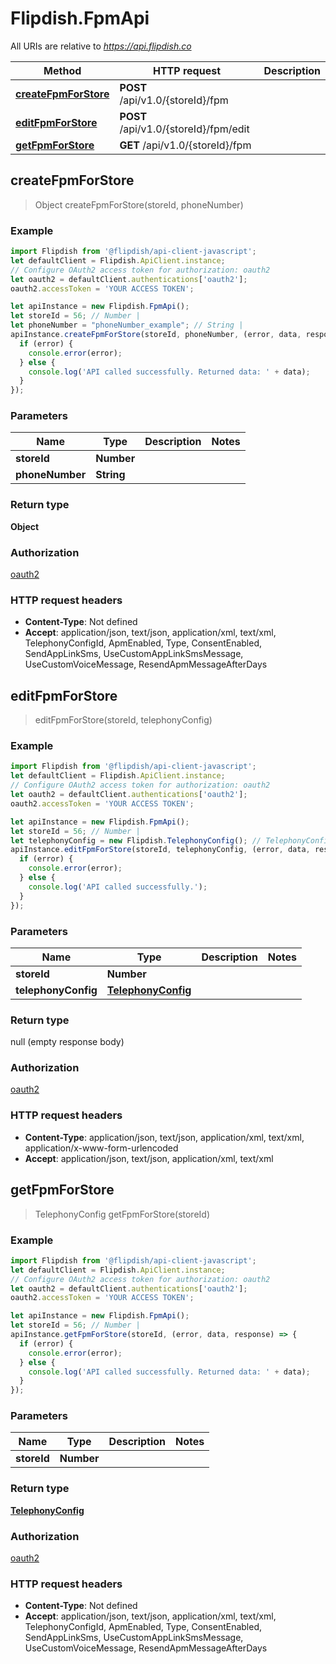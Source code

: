 # Flipdish.FpmApi

All URIs are relative to *https://api.flipdish.co*

Method | HTTP request | Description
------------- | ------------- | -------------
[**createFpmForStore**](FpmApi.md#createFpmForStore) | **POST** /api/v1.0/{storeId}/fpm | 
[**editFpmForStore**](FpmApi.md#editFpmForStore) | **POST** /api/v1.0/{storeId}/fpm/edit | 
[**getFpmForStore**](FpmApi.md#getFpmForStore) | **GET** /api/v1.0/{storeId}/fpm | 



## createFpmForStore

> Object createFpmForStore(storeId, phoneNumber)



### Example

```javascript
import Flipdish from '@flipdish/api-client-javascript';
let defaultClient = Flipdish.ApiClient.instance;
// Configure OAuth2 access token for authorization: oauth2
let oauth2 = defaultClient.authentications['oauth2'];
oauth2.accessToken = 'YOUR ACCESS TOKEN';

let apiInstance = new Flipdish.FpmApi();
let storeId = 56; // Number | 
let phoneNumber = "phoneNumber_example"; // String | 
apiInstance.createFpmForStore(storeId, phoneNumber, (error, data, response) => {
  if (error) {
    console.error(error);
  } else {
    console.log('API called successfully. Returned data: ' + data);
  }
});
```

### Parameters


Name | Type | Description  | Notes
------------- | ------------- | ------------- | -------------
 **storeId** | **Number**|  | 
 **phoneNumber** | **String**|  | 

### Return type

**Object**

### Authorization

[oauth2](../README.md#oauth2)

### HTTP request headers

- **Content-Type**: Not defined
- **Accept**: application/json, text/json, application/xml, text/xml, TelephonyConfigId, ApmEnabled, Type, ConsentEnabled, SendAppLinkSms, UseCustomAppLinkSmsMessage, UseCustomVoiceMessage, ResendApmMessageAfterDays


## editFpmForStore

> editFpmForStore(storeId, telephonyConfig)



### Example

```javascript
import Flipdish from '@flipdish/api-client-javascript';
let defaultClient = Flipdish.ApiClient.instance;
// Configure OAuth2 access token for authorization: oauth2
let oauth2 = defaultClient.authentications['oauth2'];
oauth2.accessToken = 'YOUR ACCESS TOKEN';

let apiInstance = new Flipdish.FpmApi();
let storeId = 56; // Number | 
let telephonyConfig = new Flipdish.TelephonyConfig(); // TelephonyConfig | 
apiInstance.editFpmForStore(storeId, telephonyConfig, (error, data, response) => {
  if (error) {
    console.error(error);
  } else {
    console.log('API called successfully.');
  }
});
```

### Parameters


Name | Type | Description  | Notes
------------- | ------------- | ------------- | -------------
 **storeId** | **Number**|  | 
 **telephonyConfig** | [**TelephonyConfig**](TelephonyConfig.md)|  | 

### Return type

null (empty response body)

### Authorization

[oauth2](../README.md#oauth2)

### HTTP request headers

- **Content-Type**: application/json, text/json, application/xml, text/xml, application/x-www-form-urlencoded
- **Accept**: application/json, text/json, application/xml, text/xml


## getFpmForStore

> TelephonyConfig getFpmForStore(storeId)



### Example

```javascript
import Flipdish from '@flipdish/api-client-javascript';
let defaultClient = Flipdish.ApiClient.instance;
// Configure OAuth2 access token for authorization: oauth2
let oauth2 = defaultClient.authentications['oauth2'];
oauth2.accessToken = 'YOUR ACCESS TOKEN';

let apiInstance = new Flipdish.FpmApi();
let storeId = 56; // Number | 
apiInstance.getFpmForStore(storeId, (error, data, response) => {
  if (error) {
    console.error(error);
  } else {
    console.log('API called successfully. Returned data: ' + data);
  }
});
```

### Parameters


Name | Type | Description  | Notes
------------- | ------------- | ------------- | -------------
 **storeId** | **Number**|  | 

### Return type

[**TelephonyConfig**](TelephonyConfig.md)

### Authorization

[oauth2](../README.md#oauth2)

### HTTP request headers

- **Content-Type**: Not defined
- **Accept**: application/json, text/json, application/xml, text/xml, TelephonyConfigId, ApmEnabled, Type, ConsentEnabled, SendAppLinkSms, UseCustomAppLinkSmsMessage, UseCustomVoiceMessage, ResendApmMessageAfterDays

